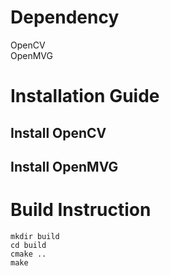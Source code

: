 
# Dependency
OpenCV  
OpenMVG  

# Installation Guide

## Install OpenCV
## Install OpenMVG

# Build Instruction
    mkdir build 
    cd build
    cmake ..
    make
